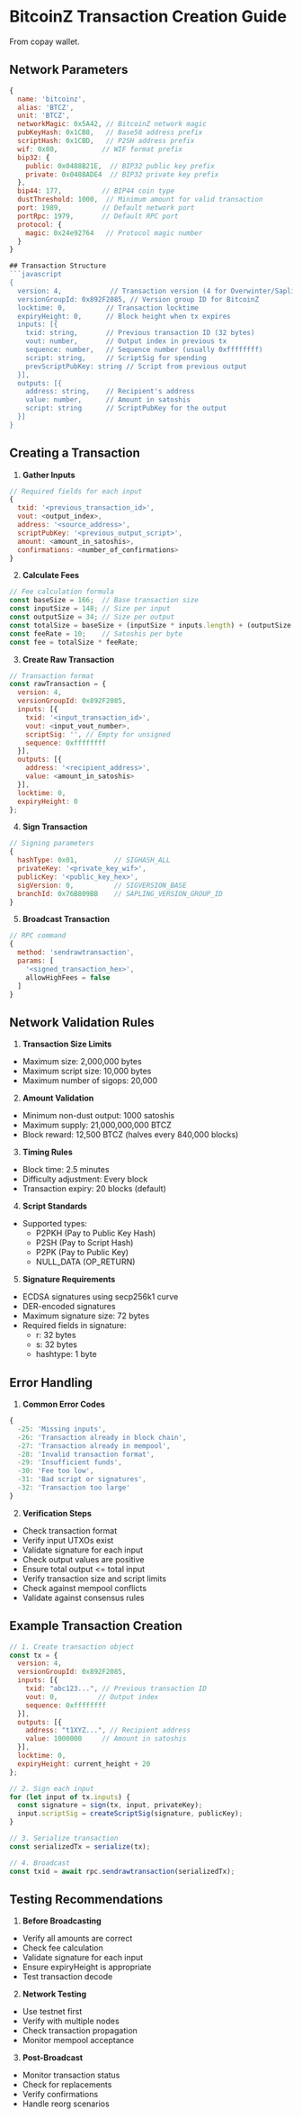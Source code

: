 # BitcoinZ Transaction Creation Guide
From copay wallet.

## Network Parameters
```javascript
{
  name: 'bitcoinz',
  alias: 'BTCZ',
  unit: 'BTCZ',
  networkMagic: 0x5A42, // BitcoinZ network magic
  pubKeyHash: 0x1CB8,   // Base58 address prefix
  scriptHash: 0x1CBD,   // P2SH address prefix
  wif: 0x80,           // WIF format prefix
  bip32: {
    public: 0x0488B21E,  // BIP32 public key prefix
    private: 0x0488ADE4  // BIP32 private key prefix
  },
  bip44: 177,          // BIP44 coin type
  dustThreshold: 1000,  // Minimum amount for valid transaction
  port: 1989,          // Default network port
  portRpc: 1979,       // Default RPC port
  protocol: {
    magic: 0x24e92764   // Protocol magic number
  }
}

## Transaction Structure
```javascript
{
  version: 4,            // Transaction version (4 for Overwinter/Sapling)
  versionGroupId: 0x892F2085, // Version group ID for BitcoinZ
  locktime: 0,          // Transaction locktime
  expiryHeight: 0,      // Block height when tx expires
  inputs: [{
    txid: string,       // Previous transaction ID (32 bytes)
    vout: number,       // Output index in previous tx
    sequence: number,   // Sequence number (usually 0xffffffff)
    script: string,     // ScriptSig for spending
    prevScriptPubKey: string // Script from previous output
  }],
  outputs: [{
    address: string,    // Recipient's address
    value: number,      // Amount in satoshis
    script: string      // ScriptPubKey for the output
  }]
}
```

## Creating a Transaction

1. **Gather Inputs**
```javascript
// Required fields for each input
{
  txid: '<previous_transaction_id>',
  vout: <output_index>,
  address: '<source_address>',
  scriptPubKey: '<previous_output_script>',
  amount: <amount_in_satoshis>,
  confirmations: <number_of_confirmations>
}
```

2. **Calculate Fees**
```javascript
// Fee calculation formula
const baseSize = 166;  // Base transaction size
const inputSize = 148; // Size per input
const outputSize = 34; // Size per output
const totalSize = baseSize + (inputSize * inputs.length) + (outputSize * outputs.length);
const feeRate = 10;    // Satoshis per byte
const fee = totalSize * feeRate;
```

3. **Create Raw Transaction**
```javascript
// Transaction format
const rawTransaction = {
  version: 4,
  versionGroupId: 0x892F2085,
  inputs: [{
    txid: '<input_transaction_id>',
    vout: <input_vout_number>,
    scriptSig: '', // Empty for unsigned
    sequence: 0xffffffff
  }],
  outputs: [{
    address: '<recipient_address>',
    value: <amount_in_satoshis>
  }],
  locktime: 0,
  expiryHeight: 0
};
```

4. **Sign Transaction**
```javascript
// Signing parameters
{
  hashType: 0x01,         // SIGHASH_ALL
  privateKey: '<private_key_wif>',
  publicKey: '<public_key_hex>',
  sigVersion: 0,          // SIGVERSION_BASE
  branchId: 0x76B809BB    // SAPLING_VERSION_GROUP_ID
}
```

5. **Broadcast Transaction**
```javascript
// RPC command
{
  method: 'sendrawtransaction',
  params: [
    '<signed_transaction_hex>',
    allowHighFees = false
  ]
}
```

## Network Validation Rules

1. **Transaction Size Limits**
- Maximum size: 2,000,000 bytes
- Maximum script size: 10,000 bytes
- Maximum number of sigops: 20,000

2. **Amount Validation**
- Minimum non-dust output: 1000 satoshis
- Maximum supply: 21,000,000,000 BTCZ
- Block reward: 12,500 BTCZ (halves every 840,000 blocks)

3. **Timing Rules**
- Block time: 2.5 minutes
- Difficulty adjustment: Every block
- Transaction expiry: 20 blocks (default)

4. **Script Standards**
- Supported types:
  * P2PKH (Pay to Public Key Hash)
  * P2SH (Pay to Script Hash)
  * P2PK (Pay to Public Key)
  * NULL_DATA (OP_RETURN)

5. **Signature Requirements**
- ECDSA signatures using secp256k1 curve
- DER-encoded signatures
- Maximum signature size: 72 bytes
- Required fields in signature:
  * r: 32 bytes
  * s: 32 bytes
  * hashtype: 1 byte

## Error Handling

1. **Common Error Codes**
```javascript
{
  -25: 'Missing inputs',
  -26: 'Transaction already in block chain',
  -27: 'Transaction already in mempool',
  -28: 'Invalid transaction format',
  -29: 'Insufficient funds',
  -30: 'Fee too low',
  -31: 'Bad script or signatures',
  -32: 'Transaction too large'
}
```

2. **Verification Steps**
- Check transaction format
- Verify input UTXOs exist
- Validate signature for each input
- Check output values are positive
- Ensure total output <= total input
- Verify transaction size and script limits
- Check against mempool conflicts
- Validate against consensus rules

## Example Transaction Creation

```javascript
// 1. Create transaction object
const tx = {
  version: 4,
  versionGroupId: 0x892F2085,
  inputs: [{
    txid: "abc123...", // Previous transaction ID
    vout: 0,          // Output index
    sequence: 0xffffffff
  }],
  outputs: [{
    address: "t1XYZ...", // Recipient address
    value: 1000000     // Amount in satoshis
  }],
  locktime: 0,
  expiryHeight: current_height + 20
};

// 2. Sign each input
for (let input of tx.inputs) {
  const signature = sign(tx, input, privateKey);
  input.scriptSig = createScriptSig(signature, publicKey);
}

// 3. Serialize transaction
const serializedTx = serialize(tx);

// 4. Broadcast
const txid = await rpc.sendrawtransaction(serializedTx);
```

## Testing Recommendations

1. **Before Broadcasting**
- Verify all amounts are correct
- Check fee calculation
- Validate signature for each input
- Ensure expiryHeight is appropriate
- Test transaction decode

2. **Network Testing**
- Use testnet first
- Verify with multiple nodes
- Check transaction propagation
- Monitor mempool acceptance

3. **Post-Broadcast**
- Monitor transaction status
- Check for replacements
- Verify confirmations
- Handle reorg scenarios
